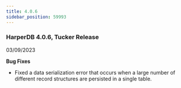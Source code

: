```yaml
---
title: 4.0.6
sidebar_position: 59993
---
```


### HarperDB 4.0.6, Tucker Release

03/09/2023

**Bug Fixes**

- Fixed a data serialization error that occurs when a large number of different record structures are persisted in a single table.
